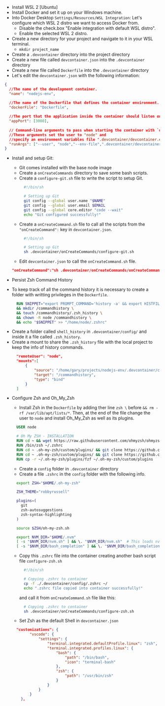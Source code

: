 * Install WSL 2 [Ubuntu]
* Install Docker and set it up on your Windows machine.
* Into Docker Desktop `Settings/Resources/WSL Integration`: Let's configure which WSL 2 distro we want to access Docker from.
  - Disable the check.box "Enable integration with default WSL distro".
  - Enable the selected WSL 2 distro.
* Create a new directory for your project and navigate to it in your WSL terminal.
  - `mkdir project_name`
* Create a `.devcontainer` directory into the project directory
* Create a new file called `devcontainer.json` into the `.devcontainer` directory
* Create a new file called `Dockerfile` into the `.devcontainer` directory
* Let's edit the `devcontainer.json` with the following information:
```json
{
  //The name of the development container.
  "name": "nodejs-env", 

  //The name of the Dockerfile that defines the container environment.
  "dockerFile": "Dockerfile", 
   
  //The port that the application inside the container should listen on.
  "appPort": [3000], 
   
  // Command-line arguments to pass when starting the container with `docker run`. 
  //These arguments set the user to "node" and 
  //specify an environment variables file ".devcontainer/devcontainer.env".
  "runArgs": ["--user", "node","--env-file",".devcontainer/devcontainer.env"]
}
```
* Install and setup Git:
  - Git comes installed with the base node image <!-- - Install `git-all` in the Dockerfile by adding ther line `git-all \` before `&& rm -rf /var/lib/apt/lists/*`. -->
  - Create a `onCreateCommands` directory to save some bash scripts.
  - Create a `configure-git.sh` file to write the script to setup Git.
    ```bash
      #!/bin/sh

      # Setting up Git
      git config --global user.name "$NAME"
      git config --global user.email $EMAIL
      git config --global core.editor "code --wait"
      echo "Git configured successfully!"
    ```
  - Create a `onCreateCommand.sh` file to call all the scripts from the `"onCreateCommand":` key in `devcontainer.json`.
    ```bash
      #!/bin/sh

      # Setting up Git
      sh .devcontainer/onCreateCommands/configure-git.sh
    ```
  - Edit `devcontainer.json` to call the `onCreateCommand.sh` file.
  ```json
  "onCreateCommand":"sh .devcontainer/onCreateCommands/onCreateCommand.sh"
  ```

* Persist Zsh Command History

- To keep track of all the command history it is necessary to create a folder with writting privileges in the `Dockerfile`.
  ```Dockerfile
    RUN SNIPPET="export PROMPT_COMMAND='history -a' && export HISTFILE=/commandhistory/.bash_history" \
    && mkdir /commandhistory \
    && touch /commandhistory/.zsh_history \
    && chown -R node /commandhistory \
    && echo "$SNIPPET" >> "/home/node/.zshrc"
  ```
- Create a folder called `shell_history` in `.devcontainer/config/` and inside it a file called `.zsh_history`.
- Create a mount to share the `.zsh_history` file with the local project to keep the info of history commands.
  ```json
    "remoteUser": "node",
    "mounts":[
        {
            "source": "/home/gary/projects/nodejs-env/.devcontainer/config/shell_history",
            "target": "/commandhistory",
            "type": "bind"
        }
    ] 
  ```

* Configure Zsh and Oh_My_Zsh

  - Install Zsh in the `Dockerfile` by adding ther line `zsh \` before `&& rm -rf /var/lib/apt/lists/*`. Then, at the end of the file change the user to `node` and install Oh_My_Zsh as well as its plugins.
  ```Dockerfile
    USER node

    # Oh My ZSH - INSTALLATION
    RUN cd ~ && wget https://raw.githubusercontent.com/ohmyzsh/ohmyzsh/master/tools/install.sh && sh install.sh
    RUN /bin/zsh ~/.zshrc
    RUN cd ~ .oh-my-zsh/custom/plugins/ && git clone https://github.com/zsh-users/zsh-autosuggestions ${ZSH_CUSTOM:-~/.oh-my-zsh/custom}/plugins/zsh-autosuggestions
    RUN cd ~ .oh-my-zsh/custom/plugins/ && git clone https://github.com/zsh-users/zsh-syntax-highlighting.git ${ZSH_CUSTOM:-~/.oh-my-zsh/custom}/plugins/zsh-syntax-highlighting
    RUN cp -r ~/.oh-my-zsh/plugins/fzf ~/.oh-my-zsh/custom/plugins
  ```
  - Create a `config` folder in `.devcontainer` directory
  - Create a file `.zshrc` in the `config` folder with the following info.
  ```bash
    export ZSH="$HOME/.oh-my-zsh"

    ZSH_THEME="robbyrussell"

    plugins=(
      git
      zsh-autosuggestions
      zsh-syntax-highlighting
    )

    source $ZSH/oh-my-zsh.sh

    export NVM_DIR="$HOME/.nvm"
    [ -s "$NVM_DIR/nvm.sh" ] && \. "$NVM_DIR/nvm.sh"  # This loads nvm
    [ -s "$NVM_DIR/bash_completion" ] && \. "$NVM_DIR/bash_completion"  # This loads nvm bash_completion
  ```
  
  - Copy this `.zshrc` file into the container creating another bash script file `configure-zsh.sh` 
    ```bash
      #!/bin/sh

      # Copying .zshrc to container
      cp -f ./.devcontainer/config/.zshrc ~/
      echo ".zshrc file copied into container successfully!"
    ```

    and call it from `onCreateCommand.sh` file like this:

    ```bash
      # Copying .zshrc to container
      sh .devcontainer/onCreateCommands/configure-zsh.sh
    ```
  - Set Zsh as the default Shell in `devcontainer.json`
  ```json
    "customizations": {
          "vscode": {
              "settings": {
                  "terminal.integrated.defaultProfile.linux": "zsh",
                  "terminal.integrated.profiles.linux": {
                      "bash": {
                          "path": "/bin/bash",
                          "icon": "terminal-bash"
                      },
                      "zsh": {
                          "path": "/usr/bin/zsh"
                      }
                  }
              }
          }
      },
  ```